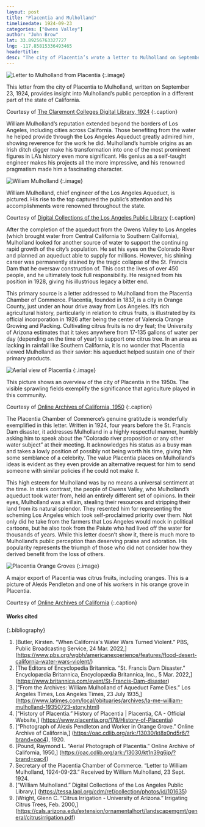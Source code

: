 ```yaml
---
layout: post
title: "Placentia and Mulholland"
timelinedate: 1924-09-23
categories: ["Owens Valley"]
author: "John Brow"
lat: 33.89256763327727
lng: -117.85815336493465
headertitle: 
desc: "The city of Placentia’s wrote a letter to Mulholland on September 23, 1924."
---
```


![Letter to Mulholland from Placentia](images/placentialetter_JB22.jpeg)
   {:.image}

This letter from the city of Placentia to Mulholland, written on September 23, 1924, provides insight into Mulholland’s public perception in a different part of the state of California.

Courtesy of [The Claremont Colleges Digital Library, 1924](https://ccdl.claremont.edu/digital/collection/cwd/id/12124)
{:.caption}


William Mulholland’s reputation extended beyond the borders of Los Angeles, including cities across California. Those benefiting from the water he helped provide through the Los Angeles Aqueduct greatly admired him, showing reverence for the work he did. Mulholland’s humble origins as an Irish ditch digger make his transformation into one of the most prominent figures in LA’s history even more significant. His genius as a self-taught engineer makes his projects all the more impressive, and his renowned pragmatism made him a fascinating character. 

![Wiliam Mulholland](images/placentiamulholland_JB22.jpg)
   {:.image}

William Mulholland, chief engineer of the Los Angeles Aqueduct, is pictured. His rise to the top captured the public’s attention and his accomplishments were renowned throughout the state.

Courtesy of [Digital Collections of the Los Angeles Public Library](https://tessa.lapl.org/cdm/ref/collection/photos/id/101635)
{:.caption}


After the completion of the aqueduct from the Owens Valley to Los Angeles (which brought water from Central California to Southern California), Mulholland looked for another source of water to support the continuing rapid growth of the city’s population. He set his eyes on the Colorado River and planned an aqueduct able to supply for millions. However, his shining career was permanently stained by the tragic collapse of the St. Francis Dam that he oversaw construction of. This cost the lives of over 450 people, and he ultimately took full responsibility. He resigned from his position in 1928, giving his illustrious legacy a bitter end.

This primary source is a letter addressed to Mulholland from the Placentia Chamber of Commerce. Placentia, founded in 1837, is a city in Orange County, just under an hour drive away from Los Angeles. It’s rich agricultural history, particularly in relation to citrus fruits, is illustrated by its official incorporation in 1926 after being the center of Valencia Orange Growing and Packing. Cultivating citrus fruits is no dry feat; the University of Arizona estimates that it takes anywhere from 17-135 gallons of water per day (depending on the time of year) to support one citrus tree. In an area as lacking in rainfall like Southern California, it is no wonder that Placentia viewed Mulholland as their savior: his aqueduct helped sustain one of their primary products. 

![Aerial view of Placentia](images/Placentiaaerialview_JB22.jpg)
   {:.image}

This picture shows an overview of the city of Placentia in the 1950s. The visible sprawling fields exemplify the significance that agriculture played in this community.

Courtesy of [Online Archives of California, 1950](https://oac.cdlib.org/ark:/13030/kt1n39q6jp/?brand=oac4)
{:.caption}


The Placentia Chamber of Commerce’s genuine gratitude is wonderfully exemplified in this letter. Written in 1924, four years before the St. Francis Dam disaster, it addresses Mulholland in a highly respectful manner, humbly asking him to speak about the “Colorado river proposition or any other water subject” at their meeting.  It acknowledges his status as a busy man and takes a lowly position of possibly not being worth his time, giving him some semblance of a celebrity. The value Placentia places on Mulholland’s ideas is evident as they even provide an alternative request for him to send someone with similar policies if he could not make it.

This high esteem for Mulholland was by no means a universal sentiment at the time. In stark contrast, the people of Owens Valley, who Mulholland’s aqueduct took water from, held an entirely different set of opinions. In their eyes, Mulholland was a villain, stealing their resources and stripping their land from its natural splendor. They resented him for representing the scheming Los Angeles which took self-proclaimed priority over them. Not only did he take from the farmers that Los Angeles would mock in political cartoons, but he also took from the Paiute who had lived off the water for thousands of years. While this letter doesn’t show it, there is much more to Mulholland’s public perception than deserving praise and adoration. His popularity represents the triumph of those who did not consider how they derived benefit from the loss of others.

![Placentia Orange Groves](images/placentiaorangegrove_JB22.jpg)
   {:.image}

A major export of Placentia was citrus fruits, including oranges. This is a picture of Alexis Pendleton and one of his workers in his orange grove in Placentia.

Courtesy of [Online Archives of California](https://oac.cdlib.org/ark:/13030/kt8x0nd5r6/?brand=oac4)
{:.caption}


#### Works cited

{:.bibliography} 
1. [Butler, Kirsten. “When California's Water Wars Turned Violent.” PBS, Public Broadcasting Service, 24 Mar. 2022,] (https://www.pbs.org/wgbh/americanexperience/features/flood-desert-california-water-wars-violent/)
2. [The Editors of Encyclopedia Britannica. “St. Francis Dam Disaster.” Encyclopædia Britannica, Encyclopædia Britannica, Inc., 5 Mar. 2022,] (https://www.britannica.com/event/St-Francis-Dam-disaster)
3. [“From the Archives: William Mulholland of Aqueduct Fame Dies.” Los Angeles Times, Los Angeles Times, 23 July 1935,] (https://www.latimes.com/local/obituaries/archives/la-me-william-mulholland-19350723-story.html)
4. [“History of Placentia.” History of Placentia | Placentia, CA - Official Website,] (https://www.placentia.org/178/History-of-Placentia)
5. [“Photograph of Alexis Pendleton and Worker in Orange Grove.” Online Archive of California,] (https://oac.cdlib.org/ark:/13030/kt8x0nd5r6/?brand=oac4), 1920. 
6. [Pound, Raymond L. “Aerial Photograph of Placentia.” Online Archive of California, 1950,] (https://oac.cdlib.org/ark:/13030/kt1n39q6jp/?brand=oac4)
7. Secretary of the Placentia Chamber of Commerce. “Letter to William Mulholland, 1924-09-23.” Received by William Mulholland, 23 Sept. 1924. 
8. [“William Mulholland.” Digital Collections of the Los Angeles Public Library,] (https://tessa.lapl.org/cdm/ref/collection/photos/id/101635)
9. [Wright, Glenn C. “Citrus Irrigation - University of Arizona.” Irrigating Citrus Trees, Feb. 2000,] (https://cals.arizona.edu/extension/ornamentalhort/landscapemgmt/general/citrusirrigation.pdf) 


